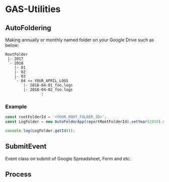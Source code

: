 # GAS-Utilities

## AutoFoldering
Making annually or monthly named folder on your Google Drive such as below:
```
RootFolder
 |- 2017
 `- 2018
    |- 01
    |- 02
    |- 03
    `- 04 <= YOUR_APRIL_LOGS
        |- 2018-04-01_foo.logs
        |- 2018-04-02_foo.logs
                :
```
### Example
```TypeScript
const rootFolderId = '<YOUR_ROOT_FOLDER_ID>';
const LogFolder = new AutoFolderApp(reportRootFolderId).setYear(2018).setMonth(04).getReportFolder();

console.log(LogFolder.getId());
```
## SubmitEvent
Event class on submit of Google Spreadsheet, Form and etc.

## Process
